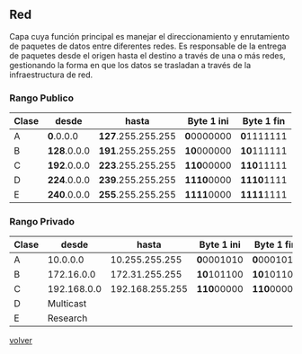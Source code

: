 
## Red

Capa cuya función principal es manejar el direccionamiento y enrutamiento de paquetes de datos entre diferentes redes. Es responsable de la entrega de paquetes desde el origen hasta el destino a través de una o más redes, gestionando la forma en que los datos se trasladan a través de la infraestructura de red.

### Rango Publico

| Clase | desde | hasta | Byte 1 ini | Byte 1 fin |
|-|-|-|-|-|
| A | __0__.0.0.0  | __127__.255.255.255 | **0**0000000 | **0**1111111 |
| B | __128__.0.0.0 | __191__.255.255.255 | **10**000000 | **10**111111 |
| C | __192__.0.0.0 | __223__.255.255.255 | **110**00000 | **110**11111 |
| D | __224__.0.0.0 | __239__.255.255.255 | **1110**0000 | **1110**1111 |
| E | __240__.0.0.0 | __255__.255.255.255 | **1111**0000 | **1111**1111 |

### Rango Privado

| Clase | desde | hasta | Byte 1 ini | Byte 1 fin |
|-|-|-|-|-|
| A | 10.0.0.0  | 10.255.255.255 | **0**0001010 | **0**0001010 |
| B | 172.16.0.0 | 172.31.255.255 | **10**101100 | **10**101100 |
| C | 192.168.0.0 | 192.168.255.255 | **110**00000 | **110**00000 |
| D | Multicast |
| E | Research | 

[volver](../readme.md)